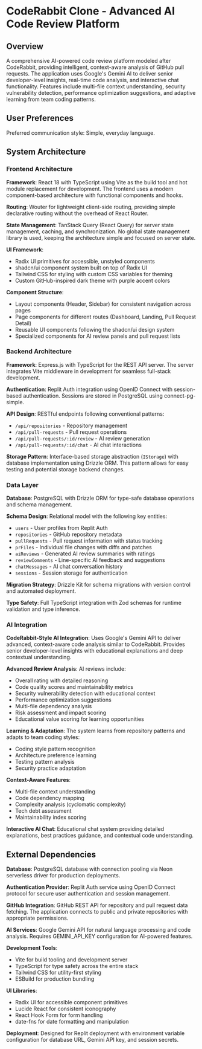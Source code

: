 # CodeRabbit Clone - Advanced AI Code Review Platform

## Overview

A comprehensive AI-powered code review platform modeled after CodeRabbit, providing intelligent, context-aware analysis of GitHub pull requests. The application uses Google's Gemini AI to deliver senior developer-level insights, real-time code analysis, and interactive chat functionality. Features include multi-file context understanding, security vulnerability detection, performance optimization suggestions, and adaptive learning from team coding patterns.

## User Preferences

Preferred communication style: Simple, everyday language.

## System Architecture

### Frontend Architecture

**Framework**: React 18 with TypeScript using Vite as the build tool and hot module replacement for development. The frontend uses a modern component-based architecture with functional components and hooks.

**Routing**: Wouter for lightweight client-side routing, providing simple declarative routing without the overhead of React Router.

**State Management**: TanStack Query (React Query) for server state management, caching, and synchronization. No global state management library is used, keeping the architecture simple and focused on server state.

**UI Framework**: 
- Radix UI primitives for accessible, unstyled components
- shadcn/ui component system built on top of Radix UI
- Tailwind CSS for styling with custom CSS variables for theming
- Custom GitHub-inspired dark theme with purple accent colors

**Component Structure**:
- Layout components (Header, Sidebar) for consistent navigation across pages
- Page components for different routes (Dashboard, Landing, Pull Request Detail)
- Reusable UI components following the shadcn/ui design system
- Specialized components for AI review panels and pull request lists

### Backend Architecture

**Framework**: Express.js with TypeScript for the REST API server. The server integrates Vite middleware in development for seamless full-stack development.

**Authentication**: Replit Auth integration using OpenID Connect with session-based authentication. Sessions are stored in PostgreSQL using connect-pg-simple.

**API Design**: RESTful endpoints following conventional patterns:
- `/api/repositories` - Repository management
- `/api/pull-requests` - Pull request operations
- `/api/pull-requests/:id/review` - AI review generation
- `/api/pull-requests/:id/chat` - AI chat interactions

**Storage Pattern**: Interface-based storage abstraction (`IStorage`) with database implementation using Drizzle ORM. This pattern allows for easy testing and potential storage backend changes.

### Data Layer

**Database**: PostgreSQL with Drizzle ORM for type-safe database operations and schema management.

**Schema Design**: Relational model with the following key entities:
- `users` - User profiles from Replit Auth
- `repositories` - GitHub repository metadata
- `pullRequests` - Pull request information with status tracking
- `prFiles` - Individual file changes with diffs and patches
- `aiReviews` - Generated AI review summaries with ratings
- `reviewComments` - Line-specific AI feedback and suggestions
- `chatMessages` - AI chat conversation history
- `sessions` - Session storage for authentication

**Migration Strategy**: Drizzle Kit for schema migrations with version control and automated deployment.

**Type Safety**: Full TypeScript integration with Zod schemas for runtime validation and type inference.

### AI Integration

**CodeRabbit-Style AI Integration**: Uses Google's Gemini API to deliver advanced, context-aware code analysis similar to CodeRabbit. Provides senior developer-level insights with educational explanations and deep contextual understanding.

**Advanced Review Analysis**: AI reviews include:
- Overall rating with detailed reasoning
- Code quality scores and maintainability metrics
- Security vulnerability detection with educational context
- Performance optimization suggestions
- Multi-file dependency analysis
- Risk assessment and impact scoring
- Educational value scoring for learning opportunities

**Learning & Adaptation**: The system learns from repository patterns and adapts to team coding styles:
- Coding style pattern recognition
- Architecture preference learning
- Testing pattern analysis
- Security practice adaptation

**Context-Aware Features**:
- Multi-file context understanding
- Code dependency mapping
- Complexity analysis (cyclomatic complexity)
- Tech debt assessment
- Maintainability index scoring

**Interactive AI Chat**: Educational chat system providing detailed explanations, best practices guidance, and contextual code understanding.

## External Dependencies

**Database**: PostgreSQL database with connection pooling via Neon serverless driver for production deployments.

**Authentication Provider**: Replit Auth service using OpenID Connect protocol for secure user authentication and session management.

**GitHub Integration**: GitHub REST API for repository and pull request data fetching. The application connects to public and private repositories with appropriate permissions.

**AI Services**: Google Gemini API for natural language processing and code analysis. Requires GEMINI_API_KEY configuration for AI-powered features.

**Development Tools**:
- Vite for build tooling and development server
- TypeScript for type safety across the entire stack
- Tailwind CSS for utility-first styling
- ESBuild for production bundling

**UI Libraries**:
- Radix UI for accessible component primitives
- Lucide React for consistent iconography
- React Hook Form for form handling
- date-fns for date formatting and manipulation

**Deployment**: Designed for Replit deployment with environment variable configuration for database URL, Gemini API key, and session secrets.
